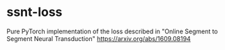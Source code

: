 # ssnt-loss
Pure PyTorch implementation of the loss described in "Online Segment to Segment Neural Transduction"  https://arxiv.org/abs/1609.08194
